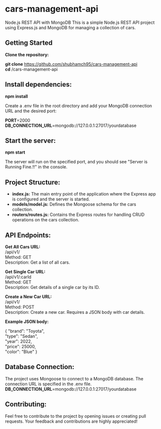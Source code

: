 # cars-management-api

 Node.js REST API with MongoDB This is a simple Node.js REST API project using Express.js and MongoDB for managing a collection of cars.

 ## Getting Started 
 **Clone the repository:**
 
 **git clone** https://github.com/shubhamch95/cars-management-api <br> **cd** /cars-management-api

 ## Install dependencies:
 
 **npm install**

Create a .env file in the root directory and add your MongoDB connection URL and the desired port:

**PORT**=2000<br>**DB_CONNECTION_URL**=mongodb://127.0.0.1:27017/yourdatabase

## Start the server:

 **npm start**

The server will run on the specified port, and you should see "Server is Running Fine.!!" in the console.

## Project Structure:

* **index.js:** The main entry point of the application where the Express app is configured and the server is started.
* **models/model.js:** Defines the Mongoose schema for the cars collection.
* **routers/routes.js:** Contains the Express routes for handling CRUD operations on the cars collection.

 ## API Endpoints:

 **Get All Cars URL:** <br>/api/v1/ <br>Method: GET <br>Description: Get a list of all cars.

 **Get Single Car URL:** <br>/api/v1/:carId <br>Method: GET <br>Description: Get details of a single car by its ID.

 **Create a New Car URL:** <br>/api/v1/ <br>Method: POST <br>Description: Create a new car. Requires a JSON body with car details.

**Example JSON body:** 

{
 "brand": "Toyota",<br>"type": "Sedan", <br>"year": 2022,<br>"price": 25000,<br>"color": "Blue" 
}

## Database Connection:

The project uses Mongoose to connect to a MongoDB database.
The connection URL is specified in the .env file.
**DB_CONNECTION_URL**=mongodb://127.0.0.1:27017/yourdatabase

## Contributing:

Feel free to contribute to the project by opening issues or creating pull requests.
Your feedback and contributions are highly appreciated!



